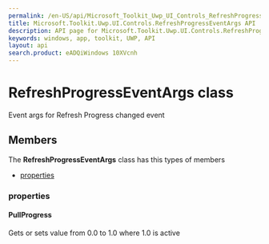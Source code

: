 ```yaml
---
permalink: /en-US/api/Microsoft_Toolkit_Uwp_UI_Controls_RefreshProgressEventArgs.htm
title: Microsoft.Toolkit.Uwp.UI.Controls.RefreshProgressEventArgs API 
description: API page for Microsoft.Toolkit.Uwp.UI.Controls.RefreshProgressEventArgs
keywords: windows, app, toolkit, UWP, API
layout: api
search.product: eADQiWindows 10XVcnh
---
```



# RefreshProgressEventArgs class

Event args for Refresh Progress changed event

## Members

The **RefreshProgressEventArgs** class has this types of members

* [properties](#properties)

### properties

#### PullProgress

Gets or sets value from 0.0 to 1.0 where 1.0 is active



